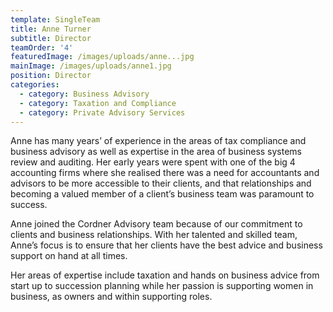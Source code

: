 ```yaml
---
template: SingleTeam
title: Anne Turner
subtitle: Director
teamOrder: '4'
featuredImage: /images/uploads/anne...jpg
mainImage: /images/uploads/anne1.jpg
position: Director
categories:
  - category: Business Advisory
  - category: Taxation and Compliance
  - category: Private Advisory Services
---
```


Anne has many years’ of experience in the areas of tax compliance and business advisory as well as expertise in the area of business systems review and auditing. Her early years were spent with one of the big 4 accounting firms where she realised there was a need for accountants and advisors to be more accessible to their clients, and that relationships and becoming a valued member of a client’s business team was paramount to success.

Anne joined the Cordner Advisory team because of our commitment to clients and business relationships. With her talented and skilled team, Anne’s focus is to ensure that her clients have the best advice and business support on hand at all times.

Her areas of expertise include taxation and hands on business advice from start up to succession planning while her passion is supporting women in business, as owners and within supporting roles.
